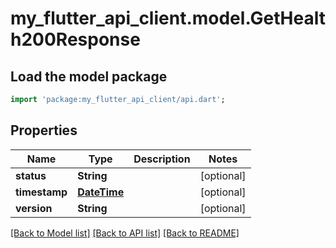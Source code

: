# my_flutter_api_client.model.GetHealth200Response

## Load the model package
```dart
import 'package:my_flutter_api_client/api.dart';
```

## Properties
Name | Type | Description | Notes
------------ | ------------- | ------------- | -------------
**status** | **String** |  | [optional] 
**timestamp** | [**DateTime**](DateTime.md) |  | [optional] 
**version** | **String** |  | [optional] 

[[Back to Model list]](../README.md#documentation-for-models) [[Back to API list]](../README.md#documentation-for-api-endpoints) [[Back to README]](../README.md)


